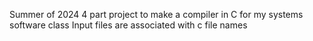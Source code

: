 Summer of 2024
4 part project to make a compiler in C for my systems software class
Input files are associated with c file names
